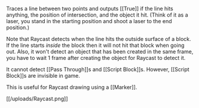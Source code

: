 Traces a line between two points and outputs [[True]] if the line hits anything, the position of intersection, and the object it hit. (Think of it as a laser, you stand in the starting position and shoot a laser to the end position.)

Note that Raycast detects when the line hits the outside surface of a block. If the line starts *inside* the block then it will not hit that block when going out. Also, it won't  detect an object that has been created in the same frame, you have to wait 1 frame after creating the object for Raycast to detect it.

It cannot detect [[Pass Through]]s and [[Script Block]]s. However, [[Script Block]]s are invisible in game.

This is useful for Raycast drawing using a [[Marker]].

[[/uploads/Raycast.png]]